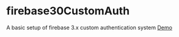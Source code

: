 # firebase30CustomAuth
A basic setup of firebase 3.x custom authentication system
[Demo](https://umbrella77-3bf3e.firebaseapp.com/)
